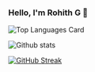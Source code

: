 ### Hello, I'm Rohith G 👋

![Top Languages Card](https://github-readme-stats.vercel.app/api/top-langs/?username=Rohith-G1024&layout=compact&theme=dark&hide_border=true)

![Github stats](https://github-readme-stats.vercel.app/api?username=Rohith-G1024&theme=dark&hide_border=true)

[![GitHub Streak](https://github-readme-streak-stats.herokuapp.com?user=Rohith-G1024&theme=dark&hide_border=true)](https://git.io/streak-stats)
<!--
**Rohith-G1024/Rohith-G1024** is a ✨ _special_ ✨ repository because its `README.md` (this file) appears on your GitHub profile.

Here are some ideas to get you started:

- 🔭 I’m currently working on ...
- 🌱 I’m currently learning ...
- 👯 I’m looking to collaborate on ...
- 🤔 I’m looking for help with ...
- 💬 Ask me about ...
- 📫 How to reach me: ...
- 😄 Pronouns: ...
- ⚡ Fun fact: ...
-->

